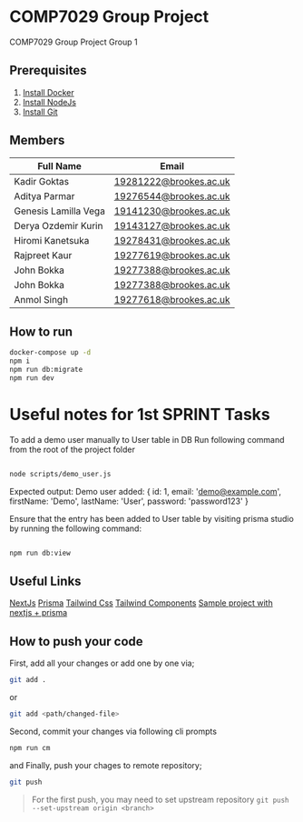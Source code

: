 # COMP7029 Group Project

COMP7029 Group Project Group 1

## Prerequisites

1. [Install Docker](https://www.docker.com/products/docker-desktop/)
2. [Install NodeJs](https://nodejs.org/en/download)
3. [Install Git](https://git-scm.com/downloads)

## Members

| Full Name | Email |
| --- | --- |
| Kadir Goktas | <19281222@brookes.ac.uk> |
| Aditya Parmar | <19276544@brookes.ac.uk> |
| Genesis Lamilla Vega | <19141230@brookes.ac.uk> |
| Derya Ozdemir Kurin | <19143127@brookes.ac.uk> |
| Hiromi Kanetsuka | <19278431@brookes.ac.uk> |
| Rajpreet Kaur | <19277619@brookes.ac.uk> |
| John Bokka | <19277388@brookes.ac.uk> |
| John Bokka | <19277388@brookes.ac.uk> |
| Anmol Singh | <19277618@brookes.ac.uk> |

## How to run

```bash
docker-compose up -d
npm i
npm run db:migrate
npm run dev

```

# Useful notes for 1st SPRINT Tasks

To add a demo user manually to User table in DB
Run following command from the root of the project folder 

```bash

node scripts/demo_user.js
```

Expected output:
Demo user added: {
  id: 1,
  email: 'demo@example.com',
  firstName: 'Demo',
  lastName: 'User',
  password: 'password123'
}

Ensure that the entry has been added to User table by visiting prisma studio by running the following command:

```bash

npm run db:view 
```

## Useful Links

[NextJs](https://nextjs.org/)
[Prisma](https://www.prisma.io/)
[Tailwind Css](https://tailwindcss.com/)
[Tailwind Components](https://tailwindui.com/components/#product-application-ui)
[Sample project with nextjs + prisma](https://vercel.com/guides/nextjs-prisma-postgres)

## How to push your code

First, add all your changes or add one by one via;

```sh
git add .
```

or

```sh
git add <path/changed-file>
```

Second, commit your changes via following cli prompts

```sh
npm run cm
```

and Finally, push your chages to remote repository;

```sh
git push
```

> For the first push, you may need to set upstream repository `git push --set-upstream origin <branch>`



